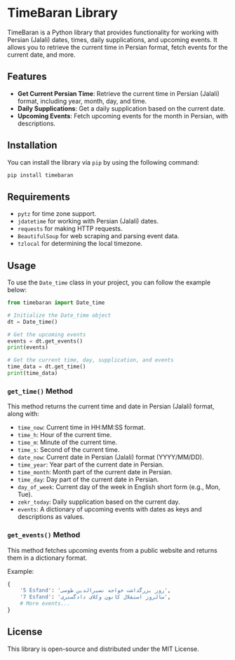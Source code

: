 
# TimeBaran Library

TimeBaran is a Python library that provides functionality for working with Persian (Jalali) dates, times, daily supplications, and upcoming events. It allows you to retrieve the current time in Persian format, fetch events for the current date, and more.

## Features

- **Get Current Persian Time**: Retrieve the current time in Persian (Jalali) format, including year, month, day, and time.
- **Daily Supplications**: Get a daily supplication based on the current date.
- **Upcoming Events**: Fetch upcoming events for the month in Persian, with descriptions.
  
## Installation

You can install the library via `pip` by using the following command:

```bash
pip install timebaran
```

## Requirements

- `pytz` for time zone support.
- `jdatetime` for working with Persian (Jalali) dates.
- `requests` for making HTTP requests.
- `BeautifulSoup` for web scraping and parsing event data.
- `tzlocal` for determining the local timezone.

## Usage

To use the `Date_time` class in your project, you can follow the example below:

```python
from timebaran import Date_time

# Initialize the Date_time object
dt = Date_time()

# Get the upcoming events
events = dt.get_events()
print(events)

# Get the current time, day, supplication, and events
time_data = dt.get_time()
print(time_data)
```

### `get_time()` Method

This method returns the current time and date in Persian (Jalali) format, along with:

- `time_now`: Current time in HH:MM:SS format.
- `time_h`: Hour of the current time.
- `time_m`: Minute of the current time.
- `time_s`: Second of the current time.
- `date_now`: Current date in Persian (Jalali) format (YYYY/MM/DD).
- `time_year`: Year part of the current date in Persian.
- `time_month`: Month part of the current date in Persian.
- `time_day`: Day part of the current date in Persian.
- `day_of_week`: Current day of the week in English short form (e.g., Mon, Tue).
- `zekr_today`: Daily supplication based on the current day.
- `events`: A dictionary of upcoming events with dates as keys and descriptions as values.

### `get_events()` Method

This method fetches upcoming events from a public website and returns them in a dictionary format.

Example:

```python
{
    '5 Esfand': 'روز بزرگداشت خواجه نصیرالدین طوسی',
    '7 Esfand': 'سالروز استقلال کانون وکلای دادگستری',
    # More events...
}
```

## License

This library is open-source and distributed under the MIT License.
